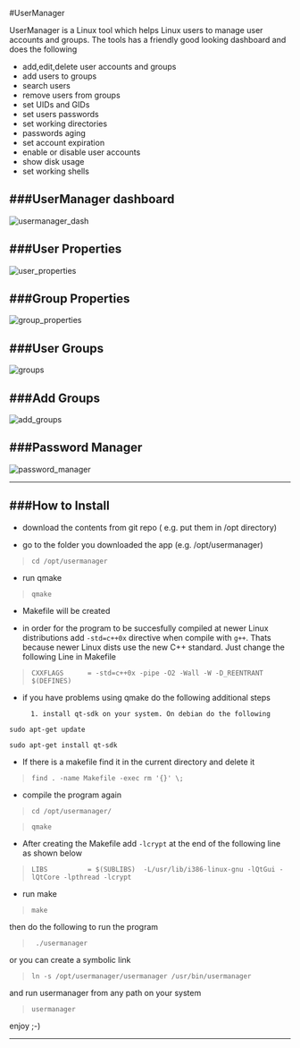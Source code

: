 
#UserManager

UserManager is a Linux tool which helps Linux users to manage user accounts and groups. The tools has a friendly good looking dashboard and does the following 

- add,edit,delete user accounts and groups
- add users to groups
- search users
- remove users from groups 
- set UIDs and GIDs
- set users passwords 
- set working directories
- passwords aging
- set account expiration
- enable or disable user accounts
- show disk usage
- set working shells

###UserManager dashboard
------------------------

![usermanager_dash](https://cloud.githubusercontent.com/assets/12726776/19657636/b21ed7de-9a2d-11e6-95db-92baa468b2dc.PNG)


###User Properties
------------------

![user_properties](https://cloud.githubusercontent.com/assets/12726776/19657721/0139518c-9a2e-11e6-922f-27656a68bed4.PNG)


###Group Properties
-------------------

![group_properties](https://cloud.githubusercontent.com/assets/12726776/19677653/f6e47b88-9aa2-11e6-8cbf-0271dfee6291.PNG)


###User Groups
--------------

![groups](https://cloud.githubusercontent.com/assets/12726776/19677661/ff30ea24-9aa2-11e6-8e16-1f9f001186d7.PNG)


###Add Groups
-------------

![add_groups](https://cloud.githubusercontent.com/assets/12726776/19677652/f4d972e4-9aa2-11e6-9fe5-09f6cd91864a.PNG)

###Password Manager
-------------------

![password_manager](https://cloud.githubusercontent.com/assets/12726776/19719422/7be2f682-9b72-11e6-86fe-5dfa13fcba3e.PNG)

------------------

###How to Install
-----------------

- download the contents from git repo ( e.g. put them in /opt directory)

- go to the folder you downloaded the app (e.g. /opt/usermanager)

> `cd /opt/usermanager`

- run qmake

> `qmake`

- Makefile will be created 

- in order for the program to be succesfully compiled at newer Linux distributions add `-std=c++0x` directive when compile with `g++`. Thats because newer Linux dists use the new C++ standard. Just change the following Line in Makefile 

> `CXXFLAGS      = -std=c++0x -pipe -O2 -Wall -W -D_REENTRANT $(DEFINES)`

- if you have problems using qmake do the following additional steps 

        1. install qt-sdk on your system. On debian do the following

~~~~~~~~~~~~~~~~~~~~~~~~~~~~~~~~~~~~~~~~~~~~~~~~~~~~~~~~~~~~~~~~~~~~~~~~~~~~~~~~
sudo apt-get update

sudo apt-get install qt-sdk

~~~~~~~~~~~~~~~~~~~~~~~~~~~~~~~~~~~~~~~~~~~~~~~~~~~~~~~~~~~~~~~~~~~~~~~~~~~~~~~~

- If there is a makefile find it in the current directory and delete it

> `find . -name Makefile -exec rm '{}' \;` 

- compile the program again

> `cd /opt/usermanager/`

> `qmake`

- After creating the Makefile add `-lcrypt` at the end of the following line as shown below 

> `LIBS          = $(SUBLIBS)  -L/usr/lib/i386-linux-gnu -lQtGui -lQtCore -lpthread -lcrypt`

- run make

> `make`

then do the following to run the program 

> ` ./usermanager`

or you can create a symbolic link 

> `ln -s /opt/usermanager/usermanager /usr/bin/usermanager`

and run usermanager from any path on your system 

>  `usermanager`

enjoy ;-)

------------------------


